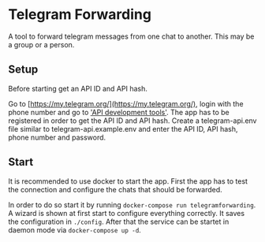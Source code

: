 # Telegram Forwarding

A tool to forward telegram messages from one chat to another. This may be a group or a person.

## Setup

Before starting get an API ID and API hash.

Go to [https://my.telegram.org/](https://my.telegram.org/), login with the phone number and go to ['API development tools'](https://my.telegram.org/apps).
The app has to be registered in order to get the API ID and API hash.
Create a telegram-api.env file similar to telegram-api.example.env and enter the API ID, API hash, phone number and password.

## Start

It is recommended to use docker to start the app.
First the app has to test the connection and configure the chats that should be forwarded.

In order to do so start it by running `docker-compose run telegramforwarding`.
A wizard is shown at first start to configure everything correctly.
It saves the configuration in `./config`.
After that the service can be startet in daemon mode via `docker-compose up -d`.
